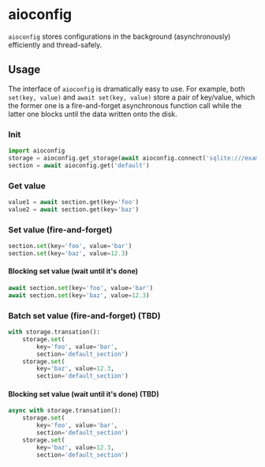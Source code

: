 # aioconfig

`aioconfig` stores configurations in the background (asynchronously) efficiently
and thread-safely.

## Usage

The interface of `aioconfig` is dramatically easy to use.
For example, both `set(key, value)` and `await set(key, value)` store a pair of
key/value, which the former one is a fire-and-forget asynchronous function call
while the latter one blocks until the data written onto the disk.

### Init

```py
import aioconfig
storage = aioconfig.get_storage(await aioconfig.connect('sqlite:///example.db'))
section = await aioconfig.get('default')
```

### Get value

```py
value1 = await section.get(key='foo')
value2 = await section.get(key='baz')
```

### Set value (fire-and-forget)

```py
section.set(key='foo', value='bar')
section.set(key='baz', value=12.3)
```

#### Blocking set value (wait until it's done)

```py
await section.set(key='foo', value='bar')
await section.set(key='baz', value=12.3)
```

### Batch set value (fire-and-forget) (TBD)

```py
with storage.transation():
    storage.set(
        key='foo', value='bar',
        section='default_section')
    storage.set(
        key='baz', value=12.3,
        section='default_section')
```

#### Blocking set value (wait until it's done) (TBD)

```py
async with storage.transation():
    storage.set(
        key='foo', value='bar',
        section='default_section')
    storage.set(
        key='baz', value=12.3,
        section='default_section')
```
